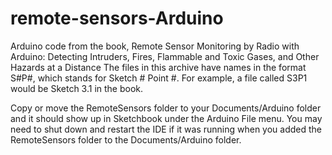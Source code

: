 # remote-sensors-Arduino
Arduino code from the book, Remote Sensor Monitoring by Radio with Arduino: Detecting Intruders, Fires, Flammable and Toxic Gases, and Other Hazards at a Distance
The files in this archive have names in the format S#P#, which stands for Sketch # Point #. For example, a file called S3P1 would be Sketch 3.1 in the book.

Copy or move the RemoteSensors folder to your Documents/Arduino folder and it should show up in Sketchbook under the Arduino File menu. You may need to shut down and restart the IDE if it was running when you added the RemoteSensors folder to the Documents/Arduino folder.
